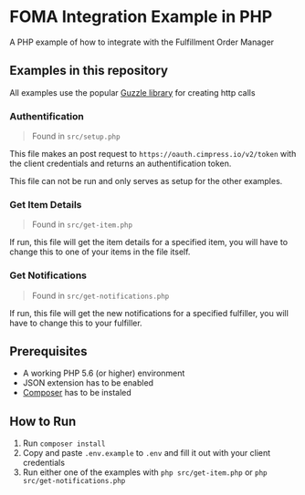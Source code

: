 # FOMA Integration Example in PHP

A PHP example of how to integrate with the Fulfillment Order Manager

## Examples in this repository

All examples use the popular [Guzzle library](http://docs.guzzlephp.org/en/stable/index.html) for creating http calls

### Authentification

> Found in `src/setup.php`

This file makes an post request to `https://oauth.cimpress.io/v2/token` with the client credentials and returns an authentification token.

This file can not be run and only serves as setup for the other examples.

### Get Item Details

> Found in `src/get-item.php`

If run, this file will get the item details for a specified item, you will have to change this to one of your items in the file itself.

### Get Notifications

> Found in `src/get-notifications.php`

If run, this file will get the new notifications for a specified fulfiller, you will have to change this to your fulfiller.

## Prerequisites

* A working PHP 5.6 (or higher) environment
* JSON extension has to be enabled
* [Composer](https://getcomposer.org/) has to be instaled

## How to Run

1. Run `composer install`
2. Copy and paste `.env.example` to `.env` and fill it out with your client credentials
3. Run either one of the examples with `php src/get-item.php` or `php src/get-notifications.php`
